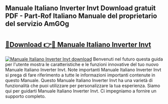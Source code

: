 ## Manuale Italiano Inverter Invt Download gratuit PDF - Part-Rof Italiano Manuale del proprietario del servizio AmGOg

# <h2><a href="http://dffk0f.blite.top/?on=Manuale+Italiano+Inverter+Invt">🔗Download 👉🔴 Manuale Italiano Inverter Invt</a></h2>

[![Manuale Italiano Inverter Invt download](https://i.imgur.com/lujVjoI.png)](http://dffk0f.blite.top/?on=Manuale+Italiano+Inverter+Invt)
Benvenuti nel futuro questa guida per l'utente mostra le caratteristiche e le funzioni innovative del tuo nuovo Manuale Italiano Inverter Invt. Note importanti Manuale Italiano Inverter Invt si prega di fare riferimento a tutte le informazioni importanti contenute in questo Manuale. Questo Manuale Italiano Inverter Invt ha una varietà di funzionalità che puoi utilizzare per personalizzare la tua esperienza. Siamo qui per guidarti Manuale Italiano Inverter Invt. Ci impegniamo a fornire un supporto completo.
